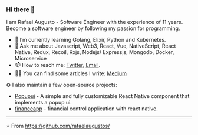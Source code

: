 ### Hi there 👋

I am Rafael Augusto - Software Engineer with the experience of 11 years. Become a software engineer by following my passion for programming. 

- 🌱  I’m currently learning Golang, Elixir, Python and Kubernetes.
- 💬  Ask me about Javascript, Web3, React, Vue, NativeScript, React Native, Redux, Recoil, Rxjs, Nodejs/ Expressjs, Mongodb, Docker, Microservice
- 📫  How to reach me: [Twitter](https://twitter.com/rafaelaugustoms), [Email](mailTo:rafaelaugusto.developer@gmail.com).
- ✍🏻  You can find some articles I write: [Medium](https://rafaelaugustodev.medium.com/)

⚙️ I also maintain a few open-source projects:
- [Popupui](https://github.com/RafaelAugustoS/react-native-popup-ui) - A simple and fully customizable React Native component that implements a popup ui.
- [financeapp](https://github.com/RafaelAugustoS/finance-app) - financial control application with react native.

---
⭐️ From https://github.com/rafaelaugustos/
